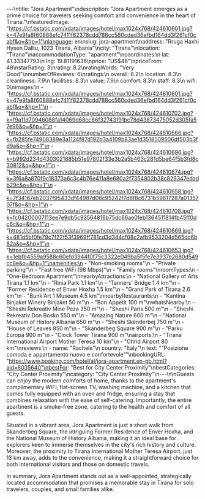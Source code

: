 ---\ntitle: "Jora Apartment"\ndescription: "Jora Apartment emerges as a prime choice for travelers seeking comfort and convenience in the heart of Tirana."\nfeaturedImage: "https://cf.bstatic.com/xdata/images/hotel/max1024x768/424610601.jpg?k=47e9fa8f60888efc7411f82378cdd788cc560cded36efbd164dd3f261cf0cabf&o=&hp=1"\nlanguage: en\nslug: jora-apartment\naddress: "Rruga Haxhi Hysen Dalliu, 1023 Tirana, Albania"\ncity: "Tirana"\nlocation: "Tirana"\naccommodationType: "apartment"\ncoordinates:\n  lat: 41.33347793\n  lng: 19.81191636\nprice: "US$48"\npriceFrom: 48\nstarRating: 3\nrating: 8.2\nratingWords: "Very Good"\nnumberOfReviews: 6\nratings:\n  overall: 8.2\n  location: 8.3\n  cleanliness: 7.9\n  facilities: 8.3\n  value: 7.9\n  comfort: 8.3\n  staff: 8.3\n  wifi: 0\nimages:\n  - "https://cf.bstatic.com/xdata/images/hotel/max1024x768/424610601.jpg?k=47e9fa8f60888efc7411f82378cdd788cc560cded36efbd164dd3f261cf0cabf&o=&hp=1"\n  - "https://cf.bstatic.com/xdata/images/hotel/max1024x768/424610702.jpg?k=f9a11d70946088fa14069d68cc86f32743191bc78d43873475052d305fa57e96&o=&hp=1"\n  - "https://cf.bstatic.com/xdata/images/hotel/max1024x768/424610666.jpg?k=fb285fe74908389e3a1124f87d192b3a4109b83ae1d3518509506df503b3fd9a&o=&hp=1"\n  - "https://cf.bstatic.com/xdata/images/hotel/max1024x768/424610696.jpg?k=b992d234d4303021885b51e97802f33e3b2a5b463c281d5be64f5b3fd8c30812&o=&hp=1"\n  - "https://cf.bstatic.com/xdata/images/hotel/max1024x768/424610674.jpg?k=3f6a8a870f9c18373a6c3c4b76e411a8e680a2f7354802b38c826347edadb29c&o=&hp=1"\n  - "https://cf.bstatic.com/xdata/images/hotel/max1024x768/424610658.jpg?k=7f34167eb2037f95433df44987d06c95242f7d8f8c6731b59817287a0135707f&o=&hp=1"\n  - "https://cf.bstatic.com/xdata/images/hotel/max1024x768/424610708.jpg?k=fc04200007113ee7e9db5c93564816b75dc66ae0feb1364511814fb45ff0dc6c&o=&hp=1"\n  - "https://cf.bstatic.com/xdata/images/hotel/max1024x768/424610669.jpg?k=481d5bf0fe79c7f22f53f3969ff781cd3d344cf08c2afb9533204d565dc6b82a&o=&hp=1"\n  - "https://cf.bstatic.com/xdata/images/hotel/max1024x768/424610653.jpg?k=1ebfb4559a9588c60efd3944f0f75c3322e049ba5f5fe7e3937e2680d549cc8e&o=&hp=1"\namenities:\n  - "Non-smoking rooms"\n  - "Private parking"\n  - "Fast free WiFi (98 Mbps)"\n  - "Family rooms"\nroomTypes:\n  - "One-Bedroom Apartment"\nnearbyAttractions:\n  - "National Gallery of Arts Tirana 1.1 km"\n  - "Rinia Park 1.1 km"\n  - "Tanners' Bridge 1.4 km"\n  - "Former Residence of Enver Hoxha 1.5 km"\n  - "Grand Park of Tirana 2.6 km"\n  - "Bunk'Art 1 Museum 4.5 km"\nnearbyRestaurants:\n  - "Kantina Binjaket Winery Binjaket 50 m"\n  - "Bon Appetit 100 m"\nwhatsNearby:\n  - "Sheshi Rekreativ Mine Peza 350 m"\n  - "Sheshi Paris 500 m"\n  - "Sheshi Rekreativ Don Bosko 550 m"\n  - "Amazing Nature 600 m"\n  - "National Museum of History Albania 650 m"\n  - "Sheshi Skënderbej 750 m"\n  - "House of Leaves 850 m"\n  - "Skanderbeg Square 900 m"\n  - "Parku Europa 900 m"\n  - "Clock Tower Tirana 900 m"\nairports:\n  - "Tirana International Airport Mother Teresa 10 km"\n  - "Ohrid Airport 80 km"\nreviews:\n  - name: "Rachele"\n    country: "Italy"\n    text: "“Posizione comoda e appartamento nuovo e confortevole”"\nbookingURL: "https://www.booking.com/hotel/al/jora-apartment.en-gb.html?aid=8035640"\nbestFor: "Best for City Center Proximity"\nbestCategories: "City Center Proximity"\ncategory: "City Center Proximity"\n---\n\nGuests can enjoy the modern comforts of home, thanks to the apartment's complimentary WiFi, flat-screen TV, washing machine, and a kitchen that comes fully equipped with an oven and fridge, ensuring a stay that combines relaxation with the ease of self-catering. Importantly, the entire apartment is a smoke-free zone, catering to the health and comfort of all guests.

Situated in a vibrant area, Jora Apartment is just a short walk from Skanderbeg Square, the intriguing Former Residence of Enver Hoxha, and the National Museum of History Albania, making it an ideal base for explorers keen to immerse themselves in the city's rich history and culture. Moreover, the proximity to Tirana International Mother Teresa Airport, just 13 km away, adds to the convenience, making it a straightforward choice for both international visitors and those on domestic travels.

In summary, Jora Apartment stands out as a well-appointed, strategically located accommodation that promises a memorable stay in Tirana for solo travelers, couples, and small families alike.